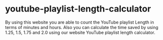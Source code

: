 # youtube-playlist-length-calculator
By using this website you are able to count the YouTube playlist Length in terms of minutes and hours. Also you can calculate the time saved by using 1.25, 1.5, 1.75 and 2.0 using our website YouTube playlist length calculator. 
